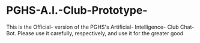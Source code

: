 # PGHS-A.I.-Club-Prototype-
This is the Official- version of the PGHS's Artificial- Intelligence- Club Chat-Bot. Please use it carefully, respectively, and use it for the greater good

